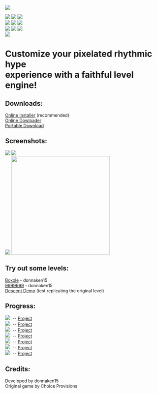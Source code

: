 ![](https://i.ibb.co/KFnG4Dm/bit-triptest.png)

<!--![](https://img.shields.io/github/commit-activity/m/donnaken15/Bit.Trip_Editor)-->
![](https://img.shields.io/github/v/tag/donnaken15/Bit.Trip_Editor)
![](https://img.shields.io/badge/Made%20with-GameMaker%208-1f425f)
![](https://img.shields.io/discord/447122379265802240)<br/>
![](https://img.shields.io/badge/License-CC%20BY--NC--SA%204.0-blue.svg)
![](https://img.shields.io/github/languages/code-size/donnaken15/Bit.Trip_Editor)
![](https://img.shields.io/github/last-commit/donnaken15/Bit.Trip_Editor)<br/>
![](https://i.ibb.co/k99mssc/osrc.png)<!--https://badges.frapsoft.com/os/v2/open-source.png?v=103-->
![](https://img.shields.io/github/downloads/donnaken15/Bit.Trip_Editor/installer/total)
![](https://img.shields.io/badge/platform-windows-lightgrey)<!--%20|%20macos--><!--[![HitCount](http://hits.dwyl.com/donnaken15/Bit.Trip_Editor.svg)](http://hits.dwyl.com/donnaken15/BitTrip_editor)--><br/>
[![](https://img.shields.io/twitter/url?style=social&url=http%3A%2F%2Fbittripeditor.boards.net)](https://twitter.com/intent/tweet?text=Wow:&url=https%3A%2F%2Fgithub.com%2Fdonnaken15%2FBit.Trip_Editor)
# Customize your pixelated rhythmic hype<br/>experience with a faithful level engine!
## Downloads:
[Online Installer](https://github.com/donnaken15/Bit.Trip_Editor/releases/download/installer/setup.exe) (recommended)<br/>
[Online Dowloader](https://github.com/donnaken15/Bit.Trip_Editor/releases/download/online-dl/onlinedl.7z)<br/>
[Portable Download](https://github.com/donnaken15/Bit.Trip_Editor/archive/master.zip)<br/>

## Screenshots:
![](https://i.ibb.co/0r7y1gH/scrtest2.png)
![](https://i.ibb.co/7tZLXBH/scrtest1.png)<br/>
![](https://i.ibb.co/0FV4q6m/scrtest3.png)
<img src=https://i.ibb.co/B6dRS84/image.png width="320">

## Try out some levels:
[Boxxle](https://drive.google.com/uc?id=1ffYBphGpSdNe40eWTylwjMA5XFMLW3ce) - donnaken15<br/>
[9999999](https://www.mediafire.com/file/ffd6sny948gyeyo/) - donnaken15<br/>
[Descent Demo](https://drive.google.com/uc?id=1AN-estUjS2RrBpZci0gJW4Uij2Yavim5) (test replicating the original level)

## Progress:
![](https://progress-bar.dev/065?width=200&title=%E2%80%86Beat) &nbsp;-- [Project](https://github.com/donnaken15/Bit.Trip_Editor/projects/1)<br/>
![](https://progress-bar.dev/042?width=200&title=%E2%80%86Core) &nbsp;-- [Project](https://github.com/donnaken15/Bit.Trip_Editor/projects/3)<br/>
![](https://progress-bar.dev/000?width=200&title=%E2%80%86Void) &nbsp;-- [Project](https://github.com/donnaken15/Bit.Trip_Editor/projects/4)<br/>
![](https://progress-bar.dev/000?width=188&title=%E2%80%86Runner) &nbsp;-- [Project](https://github.com/donnaken15/Bit.Trip_Editor/projects/5)<br/>
![](https://progress-bar.dev/000?width=200&title=%E2%80%86Fate) &nbsp;-- [Project](https://github.com/donnaken15/Bit.Trip_Editor/projects/6)<br/>
![](https://progress-bar.dev/000?width=200&title=%E2%80%86Flux) &nbsp;-- [Project](https://github.com/donnaken15/Bit.Trip_Editor/projects/7)<br/>
![](https://progress-bar.dev/021?width=176&title=%E2%80%86Designer) &nbsp;-- [Project](https://github.com/donnaken15/Bit.Trip_Editor/projects/2)

## Credits:
Developed by donnaken15<br/>
Original game by Choice Provisions
